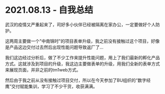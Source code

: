 # 2021.08.13 - 自我总结

武汉的疫情又严重起来了，司好多小伙伴已经被隔离在家办公，一定要做好个人防护。

这两周主要做一个"中南锦时"的项目表单升级，我之前没有接触过这个项目，好像是产品这边交付过去然后出现性能问题导致返厂了...

我们这边经过分析后，做了不少工作来提升性能问题，用上了我们最新的孵化产品方式。这就涉及到项目的升级，我这边主要做表单的升级，用我们全新的表单方式来展现页面，并非之前的tm1web方式。

然后由于我之前从没有接触过项目交付，所以在今天参加了BU组织的“数字经鹰”交付赋能集训，学习了不少干货，收获满满。
